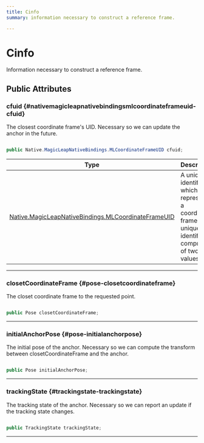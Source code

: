 ```yaml
---
title: Cinfo
summary: information necessary to construct a reference frame. 

---
```


# Cinfo




Information necessary to construct a reference frame.   





## Public Attributes

### cfuid {#nativemagicleapnativebindingsmlcoordinateframeuid-cfuid}

The closest coordinate frame's UID. Necessary so we can update the anchor in the future. 

```csharp

public Native.MagicLeapNativeBindings.MLCoordinateFrameUID cfuid;

```

| Type | Description  | 
|--|--|
| [Native.MagicLeapNativeBindings.MLCoordinateFrameUID](/unity-api/api/UnityEngine.XR.MagicLeap.Native/MagicLeapNativeBindings/UnityEngine.XR.MagicLeap.Native.MagicLeapNativeBindings.MLCoordinateFrameUID.md) | A unique identifier which represents a coordinate frame. The unique identifier is comprised of two values.  |





-----------

### closetCoordinateFrame {#pose-closetcoordinateframe}

The closet coordinate frame to the requested point. 

```csharp

public Pose closetCoordinateFrame;

```






-----------

### initialAnchorPose {#pose-initialanchorpose}

The initial pose of the anchor. Necessary so we can compute the transform between closetCoordinateFrame and the anchor. 

```csharp

public Pose initialAnchorPose;

```






-----------

### trackingState {#trackingstate-trackingstate}

The tracking state of the anchor. Necessary so we can report an update if the tracking state changes. 

```csharp

public TrackingState trackingState;

```






-----------

